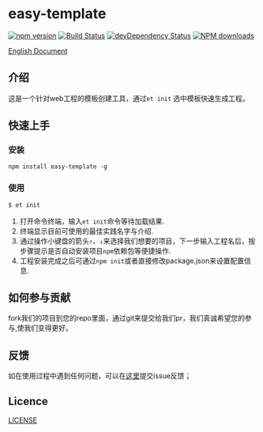 
# easy-template

[![npm version](https://img.shields.io/npm/v/easy-template.svg)](https://www.npmjs.com/package/easy-template)
[![Build Status](https://img.shields.io/travis/LiuYueKai/easy-template/master.svg)](https://travis-ci.org/LiuYueKai/easy-template)
[![devDependency Status](https://img.shields.io/david/dev/LiuYueKai/easy-template.svg)](https://david-dm.org/LiuYueKai/easy-template#info=devDependencies)
[![NPM downloads](http://img.shields.io/npm/dm/easy-template.svg?style=flat)](https://npmjs.org/package/easy-template)

[English Document](https://github.com/LiuYueKai/easy-template)

## 介绍
这是一个针对web工程的模板创建工具，通过`et init` 选中模板快速生成工程。


## 快速上手

### 安装
```
npm install easy-template -g
```

### 使用

```sh
$ et init
```
1. 打开命令终端，输入`et init`命令等待加载结果.
2. 终端显示目前可使用的最佳实践名字与介绍.
3. 通过操作小键盘的箭头`↑`、`↓`来选择我们想要的项目，下一步输入工程名后，按步骤提示是否自动安装项目`npm`依赖包等便捷操作.
4. 工程安装完成之后可通过`npm init`或者直接修改package.json来设置配置信息.


## 如何参与贡献
fork我们的项目到您的repo里面，通过git来提交给我们pr，我们真诚希望您的参与,使我们变得更好。

## 反馈

如在使用过程中遇到任何问题，可以在[这里](https://github.com/LiuYueKai/easy-template/issues)提交issue反馈；

## Licence
[LICENSE](https://github.com/LiuYueKai/easy-template/blob/master/LICENSE)
